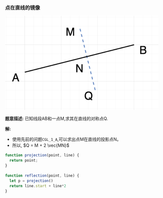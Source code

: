 ### 点在直线的镜像
![alt](./img/002.png)

**题意描述:** 已知线段AB和一点M,求其在直线的对称点Q.

**解:**
- 使用先前的问题`CGL_1_A`,可以求出点M在直线的投影点N。
- 所以, $Q = M + 2 \vec{MN}$

```js
function projection(point, line) {
  return point;
}

function reflection(point, line) {
  let p = projection()
  return line.start + line*2
}
```
